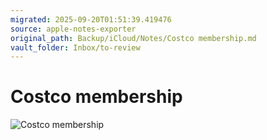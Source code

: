 ```yaml
---
migrated: 2025-09-20T01:51:39.419476
source: apple-notes-exporter
original_path: Backup/iCloud/Notes/Costco membership.md
vault_folder: Inbox/to-review
---
```

# Costco membership 
![Costco membership](images/Costco%20membership.jpeg)

